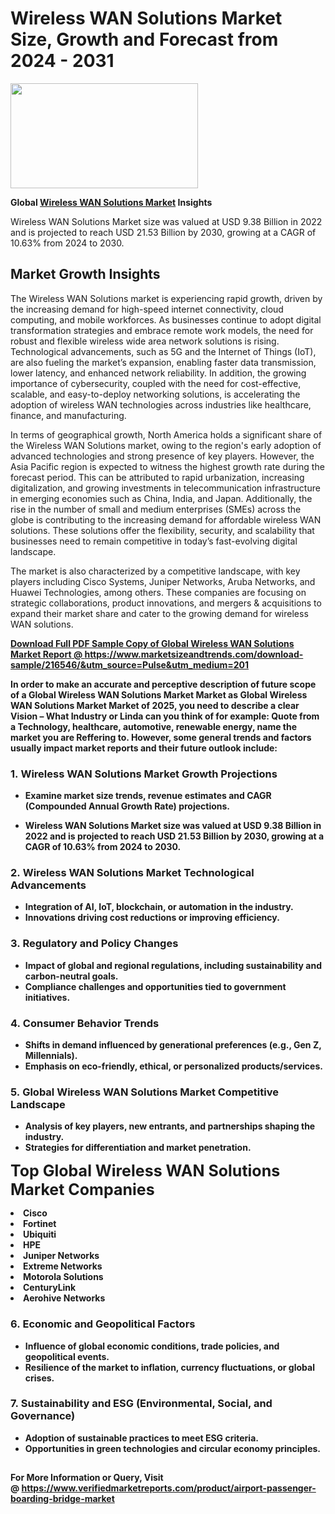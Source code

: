 <H1>Wireless WAN Solutions Market Size, Growth and Forecast from 2024 - 2031</H1><img class="aligncenter size-medium wp-image-584254" src="https://thirdeyenews.in/wp-content/uploads/2024/09/Global-Market-Research-300x168.jpeg" alt="" width="300" height="168" /><p><strong>Global&nbsp;<a href="https://www.marketsizeandtrends.com/download-sample/216546/&amp;utm_source=Pulse&amp;utm_medium=201">Wireless WAN Solutions Market</a> Insights</strong></p><p>Wireless WAN Solutions Market size was valued at USD 9.38 Billion in 2022 and is projected to reach USD 21.53 Billion by 2030, growing at a CAGR of 10.63% from 2024 to 2030.</p><p><h2>Market Growth Insights</h2> <p>The Wireless WAN Solutions market is experiencing rapid growth, driven by the increasing demand for high-speed internet connectivity, cloud computing, and mobile workforces. As businesses continue to adopt digital transformation strategies and embrace remote work models, the need for robust and flexible wireless wide area network solutions is rising. Technological advancements, such as 5G and the Internet of Things (IoT), are also fueling the market’s expansion, enabling faster data transmission, lower latency, and enhanced network reliability. In addition, the growing importance of cybersecurity, coupled with the need for cost-effective, scalable, and easy-to-deploy networking solutions, is accelerating the adoption of wireless WAN technologies across industries like healthcare, finance, and manufacturing.</p> <p><strong><a href="#"></a></strong></p> <p>In terms of geographical growth, North America holds a significant share of the Wireless WAN Solutions market, owing to the region's early adoption of advanced technologies and strong presence of key players. However, the Asia Pacific region is expected to witness the highest growth rate during the forecast period. This can be attributed to rapid urbanization, increasing digitalization, and growing investments in telecommunication infrastructure in emerging economies such as China, India, and Japan. Additionally, the rise in the number of small and medium enterprises (SMEs) across the globe is contributing to the increasing demand for affordable wireless WAN solutions. These solutions offer the flexibility, security, and scalability that businesses need to remain competitive in today’s fast-evolving digital landscape.</p> <p>The market is also characterized by a competitive landscape, with key players including Cisco Systems, Juniper Networks, Aruba Networks, and Huawei Technologies, among others. These companies are focusing on strategic collaborations, product innovations, and mergers & acquisitions to expand their market share and cater to the growing demand for wireless WAN solutions.</p> <p><strong><a href="#"></p><p><span class=""><strong>Download Full PDF Sample Copy of Global Wireless WAN Solutions Market Report</strong> @ <a href="https://www.marketsizeandtrends.com/download-sample/216546/&amp;utm_source=Pulse&amp;utm_medium=201" target="_blank">https://www.marketsizeandtrends.com/download-sample/216546/&amp;utm_source=Pulse&amp;utm_medium=201</a></span></p><p>In order to make an accurate and perceptive description of future scope of a Global&nbsp;Wireless WAN Solutions Market Market as Global&nbsp;Wireless WAN Solutions Market Market of 2025, you need to describe a clear Vision &ndash; What Industry or Linda can you think of for example: Quote from a Technology, healthcare, automotive, renewable energy, name the market you are Reffering to. However, some general trends and factors usually impact market reports and their future outlook include:</p><h3>1.&nbsp;<strong>Wireless WAN Solutions Market Growth Projections</strong></h3><ul><li>Examine market size trends, revenue estimates and CAGR (Compounded Annual Growth Rate) projections.</li><li><p>Wireless WAN Solutions Market size was valued at USD 9.38 Billion in 2022 and is projected to reach USD 21.53 Billion by 2030, growing at a CAGR of 10.63% from 2024 to 2030.</p></li></ul><h3>2.&nbsp;<strong>Wireless WAN Solutions Market Technological Advancements</strong></h3><ul><li>Integration of AI, IoT, blockchain, or automation in the industry.</li><li>Innovations driving cost reductions or improving efficiency.</li></ul><h3>3.&nbsp;<strong>Regulatory and Policy Changes</strong></h3><ul><li>Impact of global and regional regulations, including sustainability and carbon-neutral goals.</li><li>Compliance challenges and opportunities tied to government initiatives.</li></ul><h3>4.&nbsp;<strong>Consumer Behavior Trends</strong></h3><ul><li>Shifts in demand influenced by generational preferences (e.g., Gen Z, Millennials).</li><li>Emphasis on eco-friendly, ethical, or personalized products/services.</li></ul><h3>5.&nbsp;<strong>Global Wireless WAN Solutions Market Competitive Landscape</strong></h3><ul><li>Analysis of key players, new entrants, and partnerships shaping the industry.</li><li>Strategies for differentiation and market penetration.</li></ul><p data-pm-slice="1 1 []"><span style="color: inherit; font-family: inherit; font-size: 25px;">Top Global Wireless WAN Solutions Market Companies</span></p><div class="" data-test-id=""><p><li>Cisco</li><li> Fortinet</li><li> Ubiquiti</li><li> HPE</li><li> Juniper Networks</li><li> Extreme Networks</li><li> Motorola Solutions</li><li> CenturyLink</li><li> Aerohive Networks</li></p></div><h3>6.&nbsp;<strong>Economic and Geopolitical Factors</strong></h3><ul><li>Influence of global economic conditions, trade policies, and geopolitical events.</li><li>Resilience of the market to inflation, currency fluctuations, or global crises.</li></ul><h3>7.&nbsp;<strong>Sustainability and ESG (Environmental, Social, and Governance)</strong></h3><ul><li>Adoption of sustainable practices to meet ESG criteria.</li><li>Opportunities in green technologies and circular economy principles.</li></ul><h2><strong style="font-size: 14px;">For More Information or Query, Visit @&nbsp;</strong><a style="background-color: #ffffff; font-size: 14px;" href="https://www.marketsizeandtrends.com/report/wireless-wan-solutions-market/" target="_blank">https://www.verifiedmarketreports.com/product/airport-passenger-boarding-bridge-market</a></h2>
